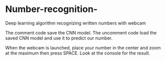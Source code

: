 # Number-recognition-
Deep learning algorithm recognizing written numbers with webcam


The comment code save the CNN model.
The uncomment code load the saved CNN model and use it to predict our number.

When the webcam is launched, place your number in the center and zoom at the maximum then press SPACE.
Look at the console for the result.
